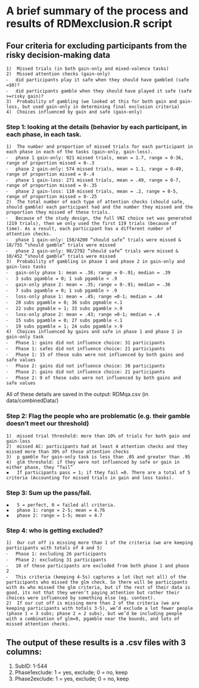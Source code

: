 # A brief summary of the process and results of RDMexclusion.R script


## Four criteria for excluding participants from the risky decision-making data
	1)	Missed trials (in both gain-only and mixed-valence tasks)
	2)	Missed attention checks (gain-only)
	⁃	did participants play it safe when they should have gambled (safe =$0)?
	⁃	did participants gamble when they should have played it safe (safe >=risky gain)?
	3)	Probability of gambling (we looked at this for both gain and gain-loss, but used gain-only in determining final exclusion criteria)
	4)	Choices influenced by gain and safe (gain-only)


### Step 1: looking at the details (behavior by each participant, in each phase, in each task.
	1)	The number and proportion of missed trials for each participant in each phase in each of the tasks (gain-only, gain-loss).
	⁃	phase 1 gain-only: 921 missed trials, mean = 1.7, range = 0-36, range of proportion missed = 0-.3
	⁃	phase 2 gain-only: 574 missed trials, mean = 1.1, range = 0-49, range of proportion missed = 0-.4
	⁃	phase 1 gain-loss: 271 missed trials, mean = .49, range = 0-7, range of proportion missed = 0-.35
	⁃	phase 2 gain-loss: 110 missed trials, mean = .2, range = 0-5, range of proportion missed = 0-.25
	2)	The total number of each type of attention checks (should safe, should gamble) each participant had and the number they missed and the proportion they missed of these trials.
	⁃	Because of the study design, the full VNI choice set was generated (219 trials), then we only used the first 119 trials (because of time). As a result, each participant has a different number of attention checks.
	⁃	phase 1 gain-only: 158/4200 “should safe” trials were missed & 18/755 “should gamble” trials were missed
	⁃	phase 2 gain-only: 98/2792 “should safe” trials were missed & 10/452 “should gamble” trials were missed
	3)	Probability of gambling in phase 1 and phase 2 in gain-only and gain-loss tasks
	⁃	gain-only phase 1: mean = .38; range = 0-.91; median = .39
	⁃	3 subs pgamble = 0; 1 sub pgamble < .9 
	⁃	gain-only phase 2: mean = .35; range = 0-.91; median = .36
	⁃	7 subs pgamble = 0; 1 sub pgamble > .9
	⁃	loss-only phase 1: mean = .45; range =0-1; median = .44
	⁃	20 subs pgamble = 0; 36 subs pgmable <.1
	⁃	22 subs pgmable = 1; 33 subs pgamble >.9
	⁃	loss-only phase 2: mean = .43; range =0-1; median = .4
	⁃	15 subs pgamble = 0; 27 subs pgamble <.1
	⁃	19 subs pgamble = 1; 24 subs pgamble >.9
	4)	Choices influenced by gains and safe in phase 1 and phase 2 in gain-only task
	⁃	Phase 1: gains did not influence choice: 31 participants
	⁃	Phase 1: safes did not influence choice: 21 participants
	⁃	Phase 1: 15 of these subs were not influenced by both gains and safe values
	⁃	Phase 2: gains did not influence choice: 38 participants
	⁃	Phase 2: gains did not influence choice: 21 participants
	⁃	Phase 2: 9 of these subs were not influenced by both gains and safe values
All of these details are saved in the output: RDMqa.csv (in data/combinedData/)

### Step 2: Flag the people who are problematic (e.g. their gamble doesn’t meet our threshold)
	1)	missed trial threshold: more than 10% of trials for both gain and gain-loss 
	2)	missed AC: participants had at least 4 attention checks and they missed more than 30% of those attention checks
	3)	p gamble for gain-only task is less than .05 and greater than .95
	4)	glm threshold: if they were not influenced by safe or gain in either phase, they “fail”
	▪	If participants pass = 1; if they fail =0. There are a total of 5 criteria (Accounting for missed trials in gain and loss tasks). 

### Step 3: Sum up the pass/fail. 
	▪	5 = perfect, 0 = failed all criteria.
	▪	phase 1: range = 2-5; mean = 4.76
	▪	phase 2: range = 1-5; mean = 4.7

### Step 4: who is getting excluded?
	1)	Our cut off is missing more than 1 of the criteria (we are keeping participants with totals of 4 and 5)
	⁃	Phase 1: excluding 26 participants
	⁃	Phase 2: excluding 31 participants
	⁃	10 of these participants are excluded from both phase 1 and phase 2
	⁃	This criteria (keeping 4-5s) captures a lot (but not all) of the participants who missed the glm check. So there will be participants with 4s who missed the glm criteria, but if the rest of their data is good, its not that they weren’t paying attention but rather their choices were influenced by something else (eg. context).
	2)	If our cut off is missing more than 2 of the criteria (we are keeping participants with totals 3-5), we’d exclude a lot fewer people (phase 1 = 3 subs; phase 2 = 2 subs), but we’d be including people with a combination of glm=0, pgamble near the bounds, and lots of missed attention checks.


## The output of these results is a .csv files with 3 columns:
1) SubID: 1-544
2) Phase1exclude: 1 = yes, exclude; 0 = no, keep
3) Phase2exclude: 1 = yes, exclude; 0 = no, keep






